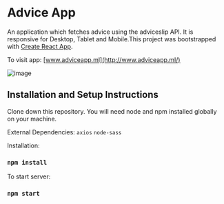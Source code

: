 # Advice App

An application which fetches advice using the adviceslip API. It is responsive for Desktop, Tablet and Mobile.This project was bootstrapped with [Create React App](https://github.com/facebook/create-react-app).

To visit app:
[www.adviceapp.ml](http://www.adviceapp.ml/)


![image](https://user-images.githubusercontent.com/86056728/158032160-d645751f-10c7-4849-a4d3-84c03ab01082.png)


## Installation and Setup Instructions

Clone down this repository. You will need node and npm installed globally on your machine.

External Dependencies: `axios` `node-sass`

Installation:

### `npm install`

To start server:

### `npm start`
